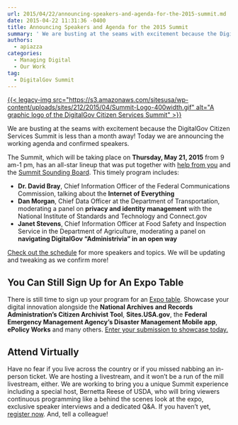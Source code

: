 ```yaml
---
url: 2015/04/22/announcing-speakers-and-agenda-for-the-2015-summit.md
date: 2015-04-22 11:31:36 -0400
title: Announcing Speakers and Agenda for the 2015 Summit
summary: ' We are busting at the seams with excitement because the DigitalGov Citizen Services Summit is less than a month away! Today we are announcing the working agenda and confirmed speakers. The Summit, which will be taking place on Thursday, May 21, 2015'
authors:
  - apiazza
categories:
  - Managing Digital
  - Our Work
tag:
  - DigitalGov Summit
---
```


[{{< legacy-img src="https://s3.amazonaws.com/sitesusa/wp-content/uploads/sites/212/2015/04/Summit-Logo-400width.gif" alt="A graphic logo of the DigitalGov Citizen Services Summit" >}}](https://s3.amazonaws.com/sitesusa/wp-content/uploads/sites/212/2015/04/Summit-Logo-400width.gif)
  
We are busting at the seams with excitement because the DigitalGov Citizen Services Summit is less than a month away! Today we are announcing the working agenda and confirmed speakers.

The Summit, which will be taking place on **Thursday, May 21, 2015** from 9 am-1 pm, has an all-star lineup that was put together with [help from you](http://crowdhall.com/h/299/) and the [Summit Sounding Board](https://summit.WHATEVER/summit-sounding-board/). This timely program includes:

  * **Dr. David Bray**, Chief Information Officer of the Federal Communications Commission, talking about the **Internet of Everything**
  * **Dan Morgan**, Chief Data Officer at the Department of Transportation, moderating a panel on **privacy and identity management** with the National Institute of Standards and Technology and Connect.gov
  * **Janet Stevens**, Chief Information Officer at Food Safety and Inspection Service in the Department of Agriculture, moderating a panel on **navigating DigitalGov “Administrivia” in an open way**

[Check out the schedule](https://summit.WHATEVER/agenda/) for more speakers and topics. We will be updating and tweaking as we confirm more!

## **You Can Still Sign Up for An Expo Table**

There is still time to sign up your program for an [Expo table](https://summit.WHATEVER/exhibitors/). Showcase your digital innovation alongside the **National Archives and Records Administration’s Citizen Archivist Tool**, **Sites.USA.gov**, the **Federal Emergency Management Agency’s Disaster Management Mobile app**, **ePolicy Works** and many others. [Enter your submission to showcase today.](http://www.surveymonkey.com/s/digitalgov-expo)

## **Attend Virtually**

Have no fear if you live across the country or if you missed nabbing an in-person ticket. We are hosting a livestream, and it won’t be a run of the mill livestream, either. We are working to bring you a unique Summit experience including a special host, Bernetta Reese of USDA, who will bring viewers continuous programming like a behind the scenes look at the expo, exclusive speaker interviews and a dedicated Q&A. If you haven’t yet, [register now](https://www.eventbrite.com/e/2015-spring-citizen-services-summit-registration-12671367401). And, tell a colleague!

 